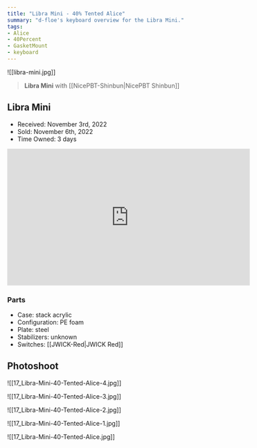 ```yaml
---
title: "Libra Mini - 40% Tented Alice"
summary: "d-floe's keyboard overview for the Libra Mini."
tags:
- Alice
- 40Percent
- GasketMount
- keyboard
---
```


![[libra-mini.jpg]]

> **Libra Mini** with [[NicePBT-Shinbun|NicePBT Shinbun]]

## Libra Mini

- Received: November 3rd, 2022
- Sold: November 6th, 2022
- Time Owned: 3 days

<iframe width="560" height="315" src="https://www.youtube-nocookie.com/embed/yBTAshwfHUk" title="YouTube video player" frameborder="0" allow="accelerometer; autoplay; clipboard-write; encrypted-media; gyroscope; picture-in-picture; web-share" allowfullscreen></iframe>

### Parts

- Case: stack acrylic
- Configuration: PE foam
- Plate: steel
- Stabilizers: unknown
- Switches: [[JWICK-Red|JWICK Red]]

## Photoshoot

![[17_Libra-Mini-40-Tented-Alice-4.jpg]]

![[17_Libra-Mini-40-Tented-Alice-3.jpg]]

![[17_Libra-Mini-40-Tented-Alice-2.jpg]]

![[17_Libra-Mini-40-Tented-Alice-1.jpg]]

![[17_Libra-Mini-40-Tented-Alice.jpg]]